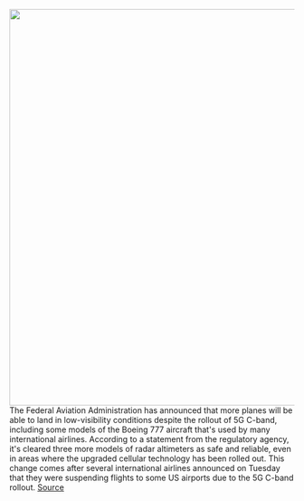 <img src='https://cdn.vox-cdn.com/thumbor/_2WGfyJBAtEpMEpwTnD1cD44_PQ=/0x0:4070x2575/1200x800/filters:focal(1710x963:2360x1613)/cdn.vox-cdn.com/uploads/chorus_image/image/70409266/1234861974.0.jpg' width='700px' /><br/>
The Federal Aviation Administration has announced that more planes will be able to land in low-visibility conditions despite the rollout of 5G C-band, including some models of the Boeing 777 aircraft that's used by many international airlines. According to a statement from the regulatory agency, it's cleared three more models of radar altimeters as safe and reliable, even in areas where the upgraded cellular technology has been rolled out. This change comes after several international airlines announced on Tuesday that they were suspending flights to some US airports due to the 5G C-band rollout.
<a href='https://www.theverge.com/2022/1/19/22891725/faa-radar-new-altimeter-clearance-5g-c-band-rollout-airlines-boeing-777'> Source <a/>